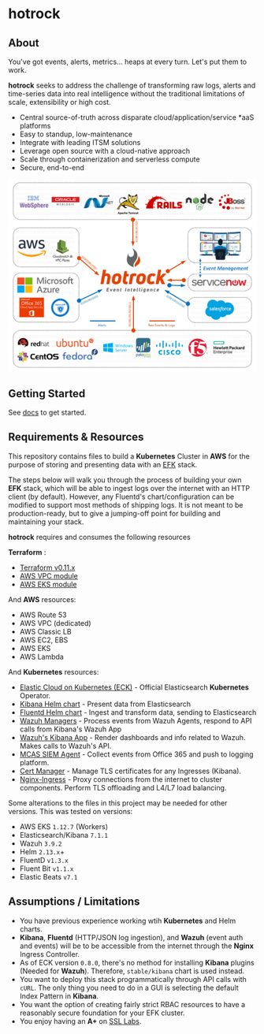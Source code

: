# hotrock

## About

You've got events, alerts, metrics... heaps at every turn.  Let's put them to work.

**hotrock** seeks to address the challenge of transforming raw logs, alerts and time-series data into real intelligence without the traditional limitations of scale, extensibility or high cost.

+ Central source-of-truth across disparate cloud/application/service *aaS platforms
+ Easy to standup, low-maintenance
+ Integrate with leading ITSM solutions
+ Leverage open source with a cloud-native approach
+ Scale through containerization and serverless compute
+ Secure, end-to-end

![Overview](/hotrock-overview.png)

## Getting Started

See [docs](docs) to get started.

## Requirements & Resources

This repository contains files to build a **Kubernetes** Cluster in **AWS** for the purpose of storing and presenting data with an [EFK]() stack.

The steps below will walk you through the process of building your own **EFK** stack, which will be able to ingest logs over the internet with an HTTP client (by default). However, any Fluentd's chart/configuration can be modified to support most methods of shipping logs. It is not meant to be production-ready, but to give a jumping-off point for building and maintaining your stack.

**hotrock** requires and consumes the following resources

**Terraform** :

+ [Terraform v0.11.x](https://releases.hashicorp.com/terraform)
+ [AWS VPC module](https://github.com/terraform-aws-modules/terraform-aws-vpc)
+ [AWS EKS module](https://github.com/terraform-aws-modules/terraform-aws-eks)

And **AWS** resources:

+ AWS Route 53
+ AWS VPC (dedicated)
+ AWS Classic LB
+ AWS EC2, EBS
+ AWS EKS
+ AWS Lambda

And **Kubernetes** resources:

+ [Elastic Cloud on Kubernetes (ECK)](https://github.com/elastic/cloud-on-k8s) - Official Elasticsearch **Kubernetes** Operator.
+ [Kibana Helm chart](https://github.com/helm/charts/tree/master/stable/kibana) - Present data from Elasticsearch
+ [Fluentd Helm chart](https://github.com/helm/charts/tree/master/stable/fluentd) - Ingest and transform data, sending to Elasticsearch
+ [Wazuh Managers](https://github.com/technology-spa/HOTROCK/charts/wazuh) - Process events from Wazuh Agents, respond to API calls from Kibana's Wazuh App
+ [Wazuh's Kibana App](https://github.com/wazuh/wazuh-kibana-app) - Render dashboards and info related to Wazuh. Makes calls to Wazuh's API.
+ [MCAS SIEM Agent](https://docs.microsoft.com/en-us/office365/securitycompliance/integrate-your-siem-server-with-office-365-cas) - Collect events from Office 365 and push to logging platform.
+ [Cert Manager](https://github.com/helm/charts/tree/master/stable/cert-manager) - Manage TLS certificates for any Ingresses (Kibana).
+ [Nginx-Ingress](https://github.com/helm/charts/tree/master/stable/nginx-ingress) - Proxy connections from the internet to cluster components. Perform TLS offloading and L4/L7 load balancing.

Some alterations to the files in this project may be needed for other versions. This was tested on versions:

+ AWS EKS `1.12.7` (Workers)
+ Elasticsearch/Kibana `7.1.1`
+ Wazuh `3.9.2`
+ Helm `2.13.x`+
+ FluentD `v1.3.x`
+ Fluent Bit `v1.1.x`
+ Elastic Beats `v7.1`

## Assumptions / Limitations

+ You have previous experience working wtih **Kubernetes** and Helm charts.
+ **Kibana**, **Fluentd** (HTTP/JSON log ingestion), and **Wazuh** (event auth and events) will be to be accessible from the internet through the **Nginx** Ingress Controller.
+ As of ECK version `0.8.0`, there's no method for installing **Kibana** plugins (Needed for **Wazuh**). Therefore, `stable/kibana` chart is used instead.
+ You want to deploy this stack programmatically through API calls with `cURL`. The only thing you need to do in a GUI is selecting the default Index Pattern in **Kibana**.
+ You want the option of creating fairly strict RBAC resources to have a reasonably secure foundation for your EFK cluster.
+ You enjoy having an **A+** on [SSL Labs](https://www.ssllabs.com/).
